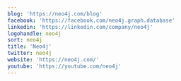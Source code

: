 ```yaml
---
blog: 'https://neo4j.com/blog'
facebook: 'https://facebook.com/neo4j.graph.database'
linkedin: 'https://linkedin.com/company/neo4j'
logohandle: neo4j
sort: neo4j
title: 'Neo4j'
twitter: neo4j
website: 'https://neo4j.com/'
youtube: 'https://youtube.com/neo4j'
---
```


